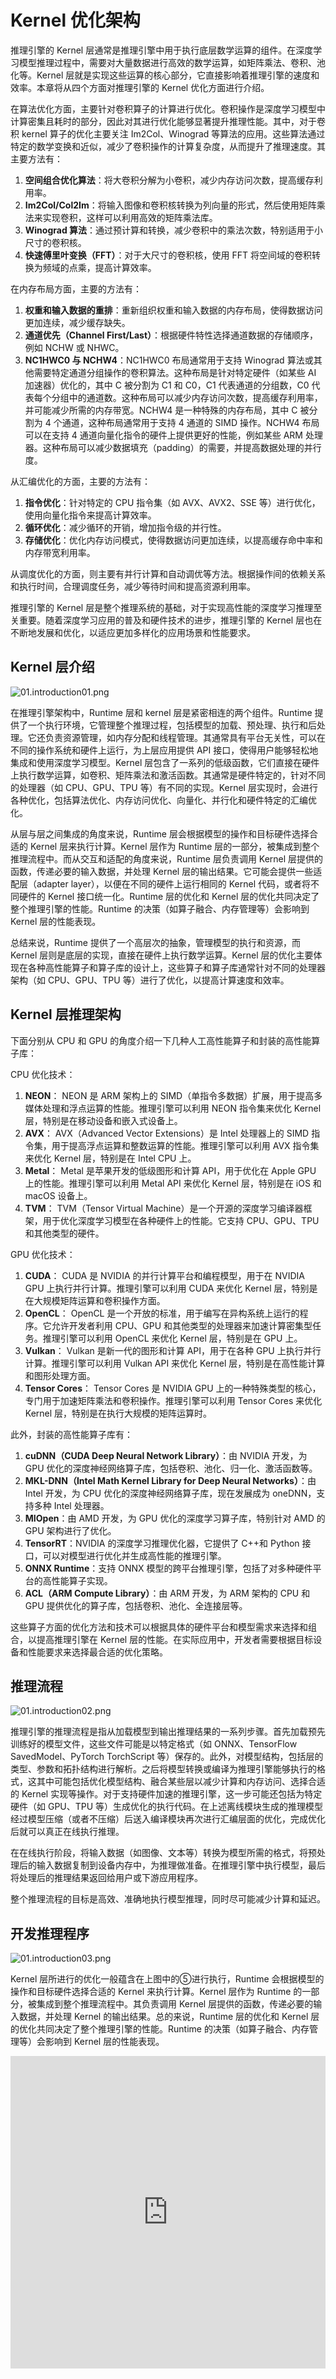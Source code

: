 # Kernel 优化架构

推理引擎的 Kernel 层通常是推理引擎中用于执行底层数学运算的组件。在深度学习模型推理过程中，需要对大量数据进行高效的数学运算，如矩阵乘法、卷积、池化等。Kernel 层就是实现这些运算的核心部分，它直接影响着推理引擎的速度和效率。本章将从四个方面对推理引擎的 Kernel 优化方面进行介绍。

在算法优化方面，主要针对卷积算子的计算进行优化。卷积操作是深度学习模型中计算密集且耗时的部分，因此对其进行优化能够显著提升推理性能。其中，对于卷积 kernel 算子的优化主要关注 Im2Col、Winograd 等算法的应用。这些算法通过特定的数学变换和近似，减少了卷积操作的计算复杂度，从而提升了推理速度。其主要方法有：

1. **空间组合优化算法**：将大卷积分解为小卷积，减少内存访问次数，提高缓存利用率。
2. **Im2Col/Col2Im**：将输入图像和卷积核转换为列向量的形式，然后使用矩阵乘法来实现卷积，这样可以利用高效的矩阵乘法库。
3. **Winograd 算法**：通过预计算和转换，减少卷积中的乘法次数，特别适用于小尺寸的卷积核。
4. **快速傅里叶变换（FFT）**：对于大尺寸的卷积核，使用 FFT 将空间域的卷积转换为频域的点乘，提高计算效率。

在内存布局方面，主要的方法有：

1. **权重和输入数据的重排**：重新组织权重和输入数据的内存布局，使得数据访问更加连续，减少缓存缺失。
2. **通道优先（Channel First/Last）**：根据硬件特性选择通道数据的存储顺序，例如 NCHW 或 NHWC。
3. **NC1HWC0 与 NCHW4**：NC1HWC0 布局通常用于支持 Winograd 算法或其他需要特定通道分组操作的卷积算法。这种布局是针对特定硬件（如某些 AI 加速器）优化的，其中 C 被分割为 C1 和 C0，C1 代表通道的分组数，C0 代表每个分组中的通道数。这种布局可以减少内存访问次数，提高缓存利用率，并可能减少所需的内存带宽。NCHW4 是一种特殊的内存布局，其中 C 被分割为 4 个通道，这种布局通常用于支持 4 通道的 SIMD 操作。NCHW4 布局可以在支持 4 通道向量化指令的硬件上提供更好的性能，例如某些 ARM 处理器。这种布局可以减少数据填充（padding）的需要，并提高数据处理的并行度。

从汇编优化的方面，主要的方法有：

1. **指令优化**：针对特定的 CPU 指令集（如 AVX、AVX2、SSE 等）进行优化，使用向量化指令来提高计算效率。
2. **循环优化**：减少循环的开销，增加指令级的并行性。
3. **存储优化**：优化内存访问模式，使得数据访问更加连续，以提高缓存命中率和内存带宽利用率。

从调度优化的方面，则主要有并行计算和自动调优等方法。根据操作间的依赖关系和执行时间，合理调度任务，减少等待时间和提高资源利用率。

推理引擎的 Kernel 层是整个推理系统的基础，对于实现高性能的深度学习推理至关重要。随着深度学习应用的普及和硬件技术的进步，推理引擎的 Kernel 层也在不断地发展和优化，以适应更加多样化的应用场景和性能要求。

## Kernel 层介绍

![01.introduction01.png](images/01.introduction01.png "01.introduction01") 

在推理引擎架构中，Runtime 层和 kernel 层是紧密相连的两个组件。Runtime 提供了一个执行环境，它管理整个推理过程，包括模型的加载、预处理、执行和后处理。它还负责资源管理，如内存分配和线程管理。其通常具有平台无关性，可以在不同的操作系统和硬件上运行，为上层应用提供 API 接口，使得用户能够轻松地集成和使用深度学习模型。Kernel 层包含了一系列的低级函数，它们直接在硬件上执行数学运算，如卷积、矩阵乘法和激活函数。其通常是硬件特定的，针对不同的处理器（如 CPU、GPU、TPU 等）有不同的实现。Kernel 层实现时，会进行各种优化，包括算法优化、内存访问优化、向量化、并行化和硬件特定的汇编优化。

从层与层之间集成的角度来说，Runtime 层会根据模型的操作和目标硬件选择合适的 Kernel 层来执行计算。Kernel 层作为 Runtime 层的一部分，被集成到整个推理流程中。而从交互和适配的角度来说，Runtime 层负责调用 Kernel 层提供的函数，传递必要的输入数据，并处理 Kernel 层的输出结果。它可能会提供一些适配层（adapter layer），以便在不同的硬件上运行相同的 Kernel 代码，或者将不同硬件的 Kernel 接口统一化。Runtime 层的优化和 Kernel 层的优化共同决定了整个推理引擎的性能。Runtime 的决策（如算子融合、内存管理等）会影响到 Kernel 层的性能表现。

总结来说，Runtime 提供了一个高层次的抽象，管理模型的执行和资源，而 Kernel 层则是底层的实现，直接在硬件上执行数学运算。Kernel 层的优化主要体现在各种高性能算子和算子库的设计上，这些算子和算子库通常针对不同的处理器架构（如 CPU、GPU、TPU 等）进行了优化，以提高计算速度和效率。

## Kernel 层推理架构

下面分别从 CPU 和 GPU 的角度介绍一下几种人工高性能算子和封装的高性能算子库：

CPU 优化技术：

1. **NEON**： NEON 是 ARM 架构上的 SIMD（单指令多数据）扩展，用于提高多媒体处理和浮点运算的性能。推理引擎可以利用 NEON 指令集来优化 Kernel 层，特别是在移动设备和嵌入式设备上。
2. **AVX**： AVX（Advanced Vector Extensions）是 Intel 处理器上的 SIMD 指令集，用于提高浮点运算和整数运算的性能。推理引擎可以利用 AVX 指令集来优化 Kernel 层，特别是在 Intel CPU 上。
3. **Metal**： Metal 是苹果开发的低级图形和计算 API，用于优化在 Apple GPU 上的性能。推理引擎可以利用 Metal API 来优化 Kernel 层，特别是在 iOS 和 macOS 设备上。
4. **TVM**： TVM（Tensor Virtual Machine）是一个开源的深度学习编译器框架，用于优化深度学习模型在各种硬件上的性能。它支持 CPU、GPU、TPU 和其他类型的硬件。

GPU 优化技术：

1. **CUDA**： CUDA 是 NVIDIA 的并行计算平台和编程模型，用于在 NVIDIA GPU 上执行并行计算。推理引擎可以利用 CUDA 来优化 Kernel 层，特别是在大规模矩阵运算和卷积操作方面。
2. **OpenCL**： OpenCL 是一个开放的标准，用于编写在异构系统上运行的程序。它允许开发者利用 CPU、GPU 和其他类型的处理器来加速计算密集型任务。推理引擎可以利用 OpenCL 来优化 Kernel 层，特别是在 GPU 上。
3. **Vulkan**： Vulkan 是新一代的图形和计算 API，用于在各种 GPU 上执行并行计算。推理引擎可以利用 Vulkan API 来优化 Kernel 层，特别是在高性能计算和图形处理方面。
4. **Tensor Cores**： Tensor Cores 是 NVIDIA GPU 上的一种特殊类型的核心，专门用于加速矩阵乘法和卷积操作。推理引擎可以利用 Tensor Cores 来优化 Kernel 层，特别是在执行大规模的矩阵运算时。

此外，封装的高性能算子库有：

1. **cuDNN（CUDA Deep Neural Network Library）**：由 NVIDIA 开发，为 GPU 优化的深度神经网络算子库，包括卷积、池化、归一化、激活函数等。
2. **MKL-DNN（Intel Math Kernel Library for Deep Neural Networks）**：由 Intel 开发，为 CPU 优化的深度神经网络算子库，现在发展成为 oneDNN，支持多种 Intel 处理器。
3. **MIOpen**：由 AMD 开发，为 GPU 优化的深度学习算子库，特别针对 AMD 的 GPU 架构进行了优化。
4. **TensorRT**：NVIDIA 的深度学习推理优化器，它提供了 C++和 Python 接口，可以对模型进行优化并生成高性能的推理引擎。
5. **ONNX Runtime**：支持 ONNX 模型的跨平台推理引擎，包括了对多种硬件平台的高性能算子实现。
6. **ACL（ARM Compute Library）**：由 ARM 开发，为 ARM 架构的 CPU 和 GPU 提供优化的算子库，包括卷积、池化、全连接层等。

这些算子方面的优化方法和技术可以根据具体的硬件平台和模型需求来选择和组合，以提高推理引擎在 Kernel 层的性能。在实际应用中，开发者需要根据目标设备和性能要求来选择最合适的优化策略。

## 推理流程

![01.introduction02.png](images/01.introduction02.png "01.introduction03") 

推理引擎的推理流程是指从加载模型到输出推理结果的一系列步骤。首先加载预先训练好的模型文件，这些文件可能是以特定格式（如 ONNX、TensorFlow SavedModel、PyTorch TorchScript 等）保存的。此外，对模型结构，包括层的类型、参数和拓扑结构进行解析。之后将模型转换或编译为推理引擎能够执行的格式，这其中可能包括优化模型结构、融合某些层以减少计算和内存访问、选择合适的 Kernel 实现等操作。对于支持硬件加速的推理引擎，这一步可能还包括为特定硬件（如 GPU、TPU 等）生成优化的执行代码。在上述离线模块生成的推理模型经过模型压缩（或者不压缩）后送入编译模块再次进行汇编层面的优化，完成优化后就可以真正在线执行推理。

在在线执行阶段，将输入数据（如图像、文本等）转换为模型所需的格式，将预处理后的输入数据复制到设备内存中，为推理做准备。在推理引擎中执行模型，最后将处理后的推理结果返回给用户或下游应用程序。

整个推理流程的目标是高效、准确地执行模型推理，同时尽可能减少计算和延迟。

## 开发推理程序

![01.introduction03.png](images/01.introduction03.png "01.introduction03") 

Kernel 层所进行的优化一般蕴含在上图中的⑤进行执行，Runtime 会根据模型的操作和目标硬件选择合适的 Kernel 来执行计算。Kernel 层作为 Runtime 的一部分，被集成到整个推理流程中。其负责调用 Kernel 层提供的函数，传递必要的输入数据，并处理 Kernel 的输出结果。总的来说，Runtime 层的优化和 Kernel 层的优化共同决定了整个推理引擎的性能。Runtime 的决策（如算子融合、内存管理等）会影响到 Kernel 层的性能表现。

<html>
<iframe src="https://www.bilibili.com/video/BV1Ze4y1c7Bb/?spm_id_from=333.337.search-card.all.click&vd_source=096daa038c279ccda6e4f8c5eea82de7" width="100%" height="500" scrolling="no" border="0" frameborder="no" framespacing="0" allowfullscreen="true"> </iframe>
</html>
